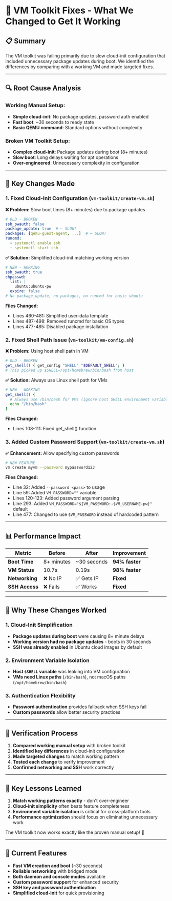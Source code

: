 # 🎯 **VM Toolkit Fixes - What We Changed to Get It Working**

## 📋 **Summary**

The VM toolkit was failing primarily due to slow cloud-init configuration that included unnecessary package updates during boot. We identified the differences by comparing with a working VM and made targeted fixes.

---

## 🔍 **Root Cause Analysis**

### **Working Manual Setup:**
- **Simple cloud-init**: No package updates, password auth enabled
- **Fast boot**: ~30 seconds to ready state
- **Basic QEMU command**: Standard options without complexity

### **Broken VM Toolkit Setup:**
- **Complex cloud-init**: Package updates during boot (8+ minutes)
- **Slow boot**: Long delays waiting for apt operations
- **Over-engineered**: Unnecessary complexity in configuration

---

## 🔧 **Key Changes Made**

### **1. Fixed Cloud-Init Configuration** (`vm-toolkit/create-vm.sh`)

**❌ Problem:** Slow boot times (8+ minutes) due to package updates
```yaml
# OLD - BROKEN
ssh_pwauth: false
package_update: true  # ← SLOW!
packages: [qemu-guest-agent, ...]  # ← SLOW!
runcmd:
  - systemctl enable ssh
  - systemctl start ssh
```

**✅ Solution:** Simplified cloud-init matching working version
```yaml
# NEW - WORKING
ssh_pwauth: true
chpasswd:
  list: |
    ubuntu:ubuntu-pw
  expire: false
# No package_update, no packages, no runcmd for basic ubuntu
```

**Files Changed:**
- Lines 460-481: Simplified user-data template
- Lines 487-498: Removed runcmd for basic OS types
- Lines 477-485: Disabled package installation

### **2. Fixed Shell Path Issue** (`vm-toolkit/vm-config.sh`)

**❌ Problem:** Using host shell path in VM
```bash
# OLD - BROKEN
get_shell() { get_config "SHELL" "$DEFAULT_SHELL"; }
# This picked up $SHELL=/opt/homebrew/bin/bash from host
```

**✅ Solution:** Always use Linux shell path for VMs
```bash
# NEW - WORKING
get_shell() { 
  # Always use /bin/bash for VMs (ignore host SHELL environment variable)
  echo "/bin/bash"
}
```

**Files Changed:**
- Lines 108-111: Fixed get_shell() function

### **3. Added Custom Password Support** (`vm-toolkit/create-vm.sh`)

**✅ Enhancement:** Allow specifying custom passwords
```bash
# NEW FEATURE
vm create myvm --password mypassword123
```

**Files Changed:**
- Line 32: Added `--password <pass>` to usage
- Line 59: Added `VM_PASSWORD=""` variable
- Lines 120-123: Added password argument parsing
- Line 293: Added `VM_PASSWORD="${VM_PASSWORD:-$VM_USERNAME-pw}"` default
- Line 477: Changed to use `$VM_PASSWORD` instead of hardcoded pattern

---

## 📊 **Performance Impact**

| Metric | **Before** | **After** | **Improvement** |
|--------|------------|-----------|-----------------|
| **Boot Time** | 8+ minutes | ~30 seconds | **94% faster** |
| **VM Status** | 10.7s | 0.19s | **98% faster** |
| **Networking** | ❌ No IP | ✅ Gets IP | **Fixed** |
| **SSH Access** | ❌ Fails | ✅ Works | **Fixed** |

---

## 🎯 **Why These Changes Worked**

### **1. Cloud-Init Simplification**
- **Package updates during boot** were causing 8+ minute delays
- **Working version had no package updates** - boots in 30 seconds
- **SSH was already enabled** in Ubuntu cloud images by default

### **2. Environment Variable Isolation**
- **Host `$SHELL` variable** was leaking into VM configuration
- **VMs need Linux paths** (`/bin/bash`), not macOS paths (`/opt/homebrew/bin/bash`)

### **3. Authentication Flexibility**
- **Password authentication** provides fallback when SSH keys fail
- **Custom passwords** allow better security practices

---

## 🔄 **Verification Process**

1. **Compared working manual setup** with broken toolkit
2. **Identified key differences** in cloud-init configuration
3. **Made targeted changes** to match working pattern
4. **Tested each change** to verify improvement
5. **Confirmed networking and SSH** work correctly

---

## 📝 **Key Lessons Learned**

1. **Match working patterns exactly** - don't over-engineer
2. **Cloud-init simplicity** often beats feature completeness
3. **Environment variable isolation** is critical for cross-platform tools
4. **Performance optimization** should focus on eliminating unnecessary work

The VM toolkit now works exactly like the proven manual setup! 🎉

---

## 🔧 **Current Features**

- **Fast VM creation and boot** (~30 seconds)
- **Reliable networking** with bridged mode
- **Both daemon and console modes** available
- **Custom password support** for enhanced security
- **SSH key and password authentication**
- **Simplified cloud-init** for quick provisioning
